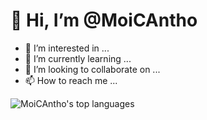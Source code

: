 <h1>👋 Hi, I’m @MoiCAntho</h1>

- 👀 I’m interested in ...
- 🌱 I’m currently learning ...
- 💞️ I’m looking to collaborate on ...
- 📫 How to reach me ...

<img align="left" alt="MoiCAntho's top languages" src="https://github-readme-stats.vercel.app/api/top-langs/?username=MoiCAntho&theme=tokyonight">




<!---
MoiCAntho/MoiCAntho is a ✨ special ✨ repository because its `README.md` (this file) appears on your GitHub profile.
You can click the Preview link to take a look at your changes.

https://github-readme-stats.vercel.app/api/wakatime?username=MoiCAntho&layout=compact&theme=dark"
[![Top Langs](https://github-readme-stats.vercel.app/api/top-langs/?username=MoiCAntho&theme=tokyonight)]
--->
